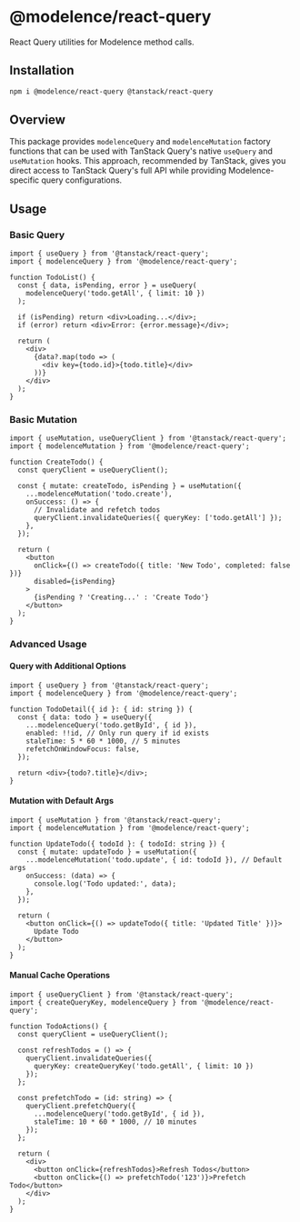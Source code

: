 # @modelence/react-query

React Query utilities for Modelence method calls.

## Installation

```bash
npm i @modelence/react-query @tanstack/react-query
```

## Overview

This package provides `modelenceQuery` and `modelenceMutation` factory functions that can be used with TanStack Query's native `useQuery` and `useMutation` hooks. This approach, recommended by TanStack, gives you direct access to TanStack Query's full API while providing Modelence-specific query configurations.

## Usage

### Basic Query

```tsx
import { useQuery } from '@tanstack/react-query';
import { modelenceQuery } from '@modelence/react-query';

function TodoList() {
  const { data, isPending, error } = useQuery(
    modelenceQuery('todo.getAll', { limit: 10 })
  );
  
  if (isPending) return <div>Loading...</div>;
  if (error) return <div>Error: {error.message}</div>;
  
  return (
    <div>
      {data?.map(todo => (
        <div key={todo.id}>{todo.title}</div>
      ))}
    </div>
  );
}
```

### Basic Mutation

```tsx
import { useMutation, useQueryClient } from '@tanstack/react-query';
import { modelenceMutation } from '@modelence/react-query';

function CreateTodo() {
  const queryClient = useQueryClient();
  
  const { mutate: createTodo, isPending } = useMutation({
    ...modelenceMutation('todo.create'),
    onSuccess: () => {
      // Invalidate and refetch todos
      queryClient.invalidateQueries({ queryKey: ['todo.getAll'] });
    },
  });
  
  return (
    <button 
      onClick={() => createTodo({ title: 'New Todo', completed: false })}
      disabled={isPending}
    >
      {isPending ? 'Creating...' : 'Create Todo'}
    </button>
  );
}
```

### Advanced Usage

#### Query with Additional Options

```tsx
import { useQuery } from '@tanstack/react-query';
import { modelenceQuery } from '@modelence/react-query';

function TodoDetail({ id }: { id: string }) {
  const { data: todo } = useQuery({
    ...modelenceQuery('todo.getById', { id }),
    enabled: !!id, // Only run query if id exists
    staleTime: 5 * 60 * 1000, // 5 minutes
    refetchOnWindowFocus: false,
  });
  
  return <div>{todo?.title}</div>;
}
```

#### Mutation with Default Args

```tsx
import { useMutation } from '@tanstack/react-query';
import { modelenceMutation } from '@modelence/react-query';

function UpdateTodo({ todoId }: { todoId: string }) {
  const { mutate: updateTodo } = useMutation({
    ...modelenceMutation('todo.update', { id: todoId }), // Default args
    onSuccess: (data) => {
      console.log('Todo updated:', data);
    },
  });
  
  return (
    <button onClick={() => updateTodo({ title: 'Updated Title' })}>
      Update Todo
    </button>
  );
}
```

#### Manual Cache Operations

```tsx
import { useQueryClient } from '@tanstack/react-query';
import { createQueryKey, modelenceQuery } from '@modelence/react-query';

function TodoActions() {
  const queryClient = useQueryClient();
  
  const refreshTodos = () => {
    queryClient.invalidateQueries({ 
      queryKey: createQueryKey('todo.getAll', { limit: 10 }) 
    });
  };
  
  const prefetchTodo = (id: string) => {
    queryClient.prefetchQuery({
      ...modelenceQuery('todo.getById', { id }),
      staleTime: 10 * 60 * 1000, // 10 minutes
    });
  };
  
  return (
    <div>
      <button onClick={refreshTodos}>Refresh Todos</button>
      <button onClick={() => prefetchTodo('123')}>Prefetch Todo</button>
    </div>
  );
}
```
